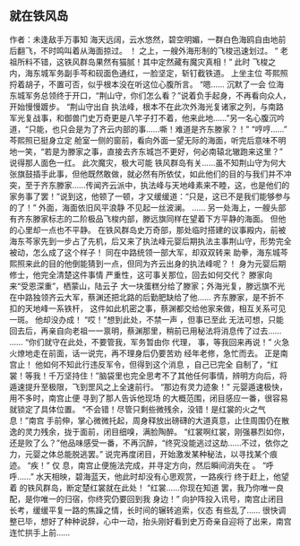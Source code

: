 ## 就在铁风岛
作者：未逢敌手万事知
海天远阔，云水悠然，碧空明媚，一群白色海鸥自由地前后翻飞，不时鸣叫着从海面掠过。 ！  之上，一艘外海形制的飞梭迅速划过。 “ 老祖所料不错，这铁风群岛果然有猫腻！其中定然藏有魔灾真相！” 此时 飞梭之内，海东城军务副手芩和砚面色通红，一脸坚定，斩钉截铁道。 上坐主位 芩熙照捋着胡子，不置可否，似乎根本没在听这位心腹所言。 “嗯…… 沉默了一会 位海东城军务总领终于开口，“荆山守，你们怎么看？”说着负手起身，不再看向众人，开始慢慢踱步。 “荆山守出自 执法峰，根本不在此次外海光复诸家之列，与南路军光复战事，和御兽门史万奇更是八竿子打不着，他来此地……”另一名心腹沉吟道，“只能，也只会是为了齐云内部的事……嘶！难道是齐东滕家？！” “哼哼……” 芩熙照已挺身立定 舱室一侧的窗前，看向外面一望无际的海面，听完后意味不明地一笑，“若是为滕家之事，直接去齐东城岂不更好，何必南辕北辙跑来这里？” 说得那人面色一红。 此次魔灾，极大可能 铁风群岛有关……虽不知荆山守为何大张旗鼓插手此事，但他既然敢做，就必然有所依仗，如此他们的目的与我们并不冲突，至于齐东滕家……传闻齐云派中，执法峰与天地峰素来不睦，这，也是他们的家务事了罢！”说到这，他顿了一顿，才又缓缓道：“只是，这已不是我们能够参与的了！” 外面，海面依旧风平浪静 不见起一丝波澜。 …… 另一处海上，一艘头部 有齐东滕家标志的二阶极品飞梭内部，滕远旗同样在望着下方平静的海面。 但他的心里却一点也不平静。  在铁风群岛史万奇部，那处临时搭建的议事殿内，前被海东芩家先到一步占了先机，后又来了执法峰元婴后期执法主事荆山守，形势完全被动，怎么成了这个样子！ 同在中路统领一部大军，却双双转来 助拳，海东城芩熙照来此的目的他倒能猜到一点，但同为齐云出身的执法峰呢？！ 身为元婴后期修士，他完全清楚这件事情 严重性，这可事关那位，回去如何交代？ 滕家向来“受恩深重”，栖蒙山，陆云子 大一块蛋糕分给了滕家；外海光复，滕远旗不光在中路独领齐云大军，蔡渊还把北路的后勤肥缺给了他…… 齐东滕家，是不折不扣的天地峰一系铁杆， 这件如此机密之事，蔡渊都交给他家来做，相互关系可见一斑。 他却没办成！ “哎！”想到此处，不禁一声 ，但事已至此 无法可想，只能回去后，再亲自向老祖一一禀明，蔡渊那里，稍前已用秘法将消息传了过去…… …… “你们就守在此处，不要管我，军务暂由你 代理， 事，等我回来再说！” 火急火燎地走在前面，话一说完，再不理身后仍要苦劝 经年老修，急忙而去。 正是南宫止！ 他如何不知此行违反军令，但得到这个消息 ，自己已完全 自制了，“红裳！等我！千万坚持住！”脑袋里也完全思考不了其他任何事情，辨明方向后，将遁速提升至极限，飞到罡风之上全速前行。 “那边有灵力迹象！” 元婴遁速极快，用不多时，南宫止便 寻到了那人告诉他现场 的大概范围，闭目感应一番，很容易就锁定了具体位置。 “不会错！尽管只剩些微残余，没错！是红裳的火之气息！”南宫 手前伸，掌心微微托起，周身释放出磅礴的大道真意，止住周围仍在散逸的灵力残余，拢于面前，闭目细嗅，满脸陶醉。 “红裳啊红裳，刚强暴烈如你，还是败了么？”他品味感受一番，不再沉醉，“终究没能逃过这劫……不过，依你之力，元婴之体总能脱逃罢。” 说完再度闭目，开始激发某种秘法，以寻找某个痕迹。 “疾！” 仅 息，南宫止便施法完成，并寻定方向，然后瞬间消失在 。 “呼 呼……” 水天相映，碧海蓝天，他此时却没有心思观赏，一路疾行 终于赶上，他望着 的铁风群岛，断定楚红裳就在此处！ “红裳……你现在知道 罢，我乃你唯一良配，是你唯一的归宿，你终究仍要回到我 身边！” 向护阵投入讯号，南宫止闭目长考，缓缓平复一路的焦躁之情，长时间的辗转追索，仪态 有些乱了…… 很快调整已毕，想好了种种说辞，心中一动，抬头刚好看到史万奇亲自迎将了出来，南宫 连忙拱手上前……